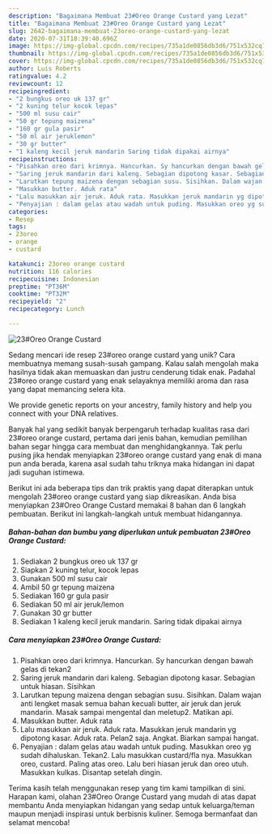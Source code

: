 ```yaml
---
description: "Bagaimana Membuat 23#Oreo Orange Custard yang Lezat"
title: "Bagaimana Membuat 23#Oreo Orange Custard yang Lezat"
slug: 2642-bagaimana-membuat-23oreo-orange-custard-yang-lezat
date: 2020-07-31T18:39:40.696Z
image: https://img-global.cpcdn.com/recipes/735a1de0856db3d6/751x532cq70/23oreo-orange-custard-foto-resep-utama.jpg
thumbnail: https://img-global.cpcdn.com/recipes/735a1de0856db3d6/751x532cq70/23oreo-orange-custard-foto-resep-utama.jpg
cover: https://img-global.cpcdn.com/recipes/735a1de0856db3d6/751x532cq70/23oreo-orange-custard-foto-resep-utama.jpg
author: Luis Roberts
ratingvalue: 4.2
reviewcount: 12
recipeingredient:
- "2 bungkus oreo uk 137 gr"
- "2 kuning telur kocok lepas"
- "500 ml susu cair"
- "50 gr tepung maizena"
- "160 gr gula pasir"
- "50 ml air jeruklemon"
- "30 gr butter"
- "1 kaleng kecil jeruk mandarin Saring tidak dipakai airnya"
recipeinstructions:
- "Pisahkan oreo dari krimnya. Hancurkan. Sy hancurkan dengan bawah gelas di tekan2"
- "Saring jeruk mandarin dari kaleng. Sebagian dipotong kasar. Sebagian untuk hiasan. Sisihkan"
- "Larutkan tepung maizena dengan sebagian susu. Sisihkan. Dalam wajan anti lengket masak semua bahan kecuali butter, air jeruk dan jeruk mandarin. Masak sampai mengental dan meletup2. Matikan api."
- "Masukkan butter. Aduk rata"
- "Lalu masukkan air jeruk. Aduk rata. Masukkan jeruk mandarin yg dipotong kasar. Aduk rata. Pelan2 saja. Angkat. Biarkan sampai hangat."
- "Penyajian : dalam gelas atau wadah untuk puding. Masukkan oreo yg sudah dihaluskan. Tekan2. Lalu masukkan custard/fla nya. Masukkan oreo, custard. Paling atas oreo. Lalu beri hiasan jeruk dan oreo utuh. Masukkan kulkas. Disantap setelah dingin."
categories:
- Resep
tags:
- 23oreo
- orange
- custard

katakunci: 23oreo orange custard 
nutrition: 116 calories
recipecuisine: Indonesian
preptime: "PT36M"
cooktime: "PT32M"
recipeyield: "2"
recipecategory: Lunch

---
```



![23#Oreo Orange Custard](https://img-global.cpcdn.com/recipes/735a1de0856db3d6/751x532cq70/23oreo-orange-custard-foto-resep-utama.jpg)

Sedang mencari ide resep 23#oreo orange custard yang unik? Cara membuatnya memang susah-susah gampang. Kalau salah mengolah maka hasilnya tidak akan memuaskan dan justru cenderung tidak enak. Padahal 23#oreo orange custard yang enak selayaknya memiliki aroma dan rasa yang dapat memancing selera kita.

We provide genetic reports on your ancestry, family history and help you connect with your DNA relatives.

Banyak hal yang sedikit banyak berpengaruh terhadap kualitas rasa dari 23#oreo orange custard, pertama dari jenis bahan, kemudian pemilihan bahan segar hingga cara membuat dan menghidangkannya. Tak perlu pusing jika hendak menyiapkan 23#oreo orange custard yang enak di mana pun anda berada, karena asal sudah tahu triknya maka hidangan ini dapat jadi suguhan istimewa.


Berikut ini ada beberapa tips dan trik praktis yang dapat diterapkan untuk mengolah 23#oreo orange custard yang siap dikreasikan. Anda bisa menyiapkan 23#Oreo Orange Custard memakai 8 bahan dan 6 langkah pembuatan. Berikut ini langkah-langkah untuk membuat hidangannya.

<!--inarticleads1-->

##### Bahan-bahan dan bumbu yang diperlukan untuk pembuatan 23#Oreo Orange Custard:

1. Sediakan 2 bungkus oreo uk 137 gr
1. Siapkan 2 kuning telur, kocok lepas
1. Gunakan 500 ml susu cair
1. Ambil 50 gr tepung maizena
1. Sediakan 160 gr gula pasir
1. Sediakan 50 ml air jeruk/lemon
1. Gunakan 30 gr butter
1. Sediakan 1 kaleng kecil jeruk mandarin. Saring tidak dipakai airnya




<!--inarticleads2-->

##### Cara menyiapkan 23#Oreo Orange Custard:

1. Pisahkan oreo dari krimnya. Hancurkan. Sy hancurkan dengan bawah gelas di tekan2
1. Saring jeruk mandarin dari kaleng. Sebagian dipotong kasar. Sebagian untuk hiasan. Sisihkan
1. Larutkan tepung maizena dengan sebagian susu. Sisihkan. Dalam wajan anti lengket masak semua bahan kecuali butter, air jeruk dan jeruk mandarin. Masak sampai mengental dan meletup2. Matikan api.
1. Masukkan butter. Aduk rata
1. Lalu masukkan air jeruk. Aduk rata. Masukkan jeruk mandarin yg dipotong kasar. Aduk rata. Pelan2 saja. Angkat. Biarkan sampai hangat.
1. Penyajian : dalam gelas atau wadah untuk puding. Masukkan oreo yg sudah dihaluskan. Tekan2. Lalu masukkan custard/fla nya. Masukkan oreo, custard. Paling atas oreo. Lalu beri hiasan jeruk dan oreo utuh. Masukkan kulkas. Disantap setelah dingin.




Terima kasih telah menggunakan resep yang tim kami tampilkan di sini. Harapan kami, olahan 23#Oreo Orange Custard yang mudah di atas dapat membantu Anda menyiapkan hidangan yang sedap untuk keluarga/teman maupun menjadi inspirasi untuk berbisnis kuliner. Semoga bermanfaat dan selamat mencoba!

